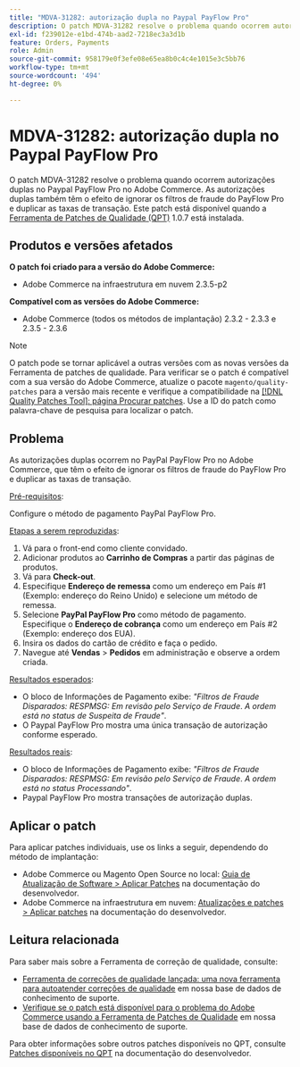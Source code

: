 ```yaml
---
title: "MDVA-31282: autorização dupla no Paypal PayFlow Pro"
description: O patch MDVA-31282 resolve o problema quando ocorrem autorizações duplas no Paypal PayFlow Pro no Adobe Commerce. As autorizações duplas também têm o efeito de ignorar os filtros de fraude do PayFlow Pro e duplicar as taxas de transação. Este patch está disponível quando a [Ferramenta de correções de qualidade (QPT)](/help/announcements/adobe-commerce-announcements/magento-quality-patches-released-new-tool-to-self-serve-quality-patches.md) 1.0.7 está instalada.
exl-id: f239012e-e1bd-474b-aad2-7218ec3a3d1b
feature: Orders, Payments
role: Admin
source-git-commit: 958179e0f3efe08e65ea8b0c4c4e1015e3c5bb76
workflow-type: tm+mt
source-wordcount: '494'
ht-degree: 0%

---
```


# MDVA-31282: autorização dupla no Paypal PayFlow Pro

O patch MDVA-31282 resolve o problema quando ocorrem autorizações duplas no Paypal PayFlow Pro no Adobe Commerce. As autorizações duplas também têm o efeito de ignorar os filtros de fraude do PayFlow Pro e duplicar as taxas de transação. Este patch está disponível quando a [Ferramenta de Patches de Qualidade (QPT)](/help/announcements/adobe-commerce-announcements/magento-quality-patches-released-new-tool-to-self-serve-quality-patches.md) 1.0.7 está instalada.

## Produtos e versões afetados

**O patch foi criado para a versão do Adobe Commerce:**

* Adobe Commerce na infraestrutura em nuvem 2.3.5-p2

**Compatível com as versões do Adobe Commerce:**

* Adobe Commerce (todos os métodos de implantação) 2.3.2 - 2.3.3 e 2.3.5 - 2.3.6

>[!NOTE]
>
>O patch pode se tornar aplicável a outras versões com as novas versões da Ferramenta de patches de qualidade. Para verificar se o patch é compatível com a sua versão do Adobe Commerce, atualize o pacote `magento/quality-patches` para a versão mais recente e verifique a compatibilidade na [[!DNL Quality Patches Tool]: página Procurar patches](https://devdocs.magento.com/quality-patches/tool.html#patch-grid). Use a ID do patch como palavra-chave de pesquisa para localizar o patch.

## Problema

As autorizações duplas ocorrem no PayPal PayFlow Pro no Adobe Commerce, que têm o efeito de ignorar os filtros de fraude do PayFlow Pro e duplicar as taxas de transação.

<u>Pré-requisitos</u>:

Configure o método de pagamento PayPal PayFlow Pro.

<u>Etapas a serem reproduzidas</u>:

1. Vá para o front-end como cliente convidado.
1. Adicionar produtos ao **Carrinho de Compras** a partir das páginas de produtos.
1. Vá para **Check-out**.
1. Especifique **Endereço de remessa** como um endereço em País \#1 (Exemplo: endereço do Reino Unido) e selecione um método de remessa.
1. Selecione **PayPal PayFlow Pro** como método de pagamento. Especifique o **Endereço de cobrança** como um endereço em País \#2 (Exemplo: endereço dos EUA).
1. Insira os dados do cartão de crédito e faça o pedido.
1. Navegue até **Vendas** > **Pedidos** em administração e observe a ordem criada.

<u>Resultados esperados</u>:

* O bloco de Informações de Pagamento exibe: *&quot;Filtros de Fraude Disparados: RESPMSG: Em revisão pelo Serviço de Fraude*. *A ordem está no status de Suspeita de Fraude&quot;*.
* O Paypal PayFlow Pro mostra uma única transação de autorização conforme esperado.

<u>Resultados reais</u>:

* O bloco de Informações de Pagamento exibe: *&quot;Filtros de Fraude Disparados: RESPMSG: Em revisão pelo Serviço de Fraude*. *A ordem está no status Processando&quot;*.
* Paypal PayFlow Pro mostra transações de autorização duplas.

## Aplicar o patch

Para aplicar patches individuais, use os links a seguir, dependendo do método de implantação:

* Adobe Commerce ou Magento Open Source no local: [Guia de Atualização de Software > Aplicar Patches](https://devdocs.magento.com/guides/v2.4/comp-mgr/patching/mqp.html) na documentação do desenvolvedor.
* Adobe Commerce na infraestrutura em nuvem: [Atualizações e patches > Aplicar patches](https://devdocs.magento.com/cloud/project/project-patch.html) na documentação do desenvolvedor.

## Leitura relacionada

Para saber mais sobre a Ferramenta de correção de qualidade, consulte:

* [Ferramenta de correções de qualidade lançada: uma nova ferramenta para autoatender correções de qualidade](/help/announcements/adobe-commerce-announcements/magento-quality-patches-released-new-tool-to-self-serve-quality-patches.md) em nossa base de dados de conhecimento de suporte.
* [Verifique se o patch está disponível para o problema do Adobe Commerce usando a Ferramenta de Patches de Qualidade](/help/support-tools/patches-available-in-qpt-tool/check-patch-for-magento-issue-with-magento-quality-patches.md) em nossa base de dados de conhecimento de suporte.

Para obter informações sobre outros patches disponíveis no QPT, consulte [Patches disponíveis no QPT](https://devdocs.magento.com/quality-patches/tool.html#patch-grid) na documentação do desenvolvedor.
